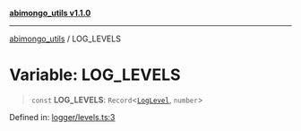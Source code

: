 [**abimongo_utils v1.1.0**](../README.md)

***

[abimongo_utils](../README.md) / LOG\_LEVELS

# Variable: LOG\_LEVELS

> `const` **LOG\_LEVELS**: `Record`\<[`LogLevel`](../type-aliases/LogLevel.md), `number`\>

Defined in: [logger/levels.ts:3](https://github.com/NodEm9/abimongo_utils/blob/ee68e61821a92d10b78d3ea90016374fc2d4aef0/src/logger/levels.ts#L3)
